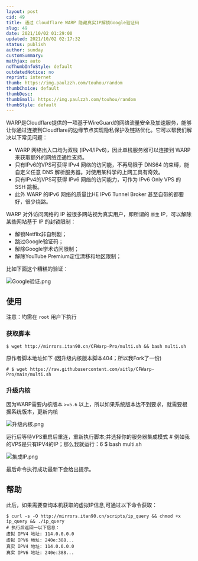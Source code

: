 ```yaml
---
layout: post
cid: 49
title: 通过 Cloudflare WARP 隐藏真实IP解锁Google验证码
slug: 49
date: 2021/10/02 01:29:00
updated: 2021/10/02 02:17:32
status: publish
author: sunday
customSummary: 
mathjax: auto
noThumbInfoStyle: default
outdatedNotice: no
reprint: internet
thumb: https://img.paulzzh.com/touhou/random
thumbChoice: default
thumbDesc: 
thumbSmall: https://img.paulzzh.com/touhou/random
thumbStyle: default
---
```


WARP是Cloudflare提供的一项基于WireGuard的网络流量安全及加速服务，能够让你通过连接到Cloudflare的边缘节点实现隐私保护及链路优化。它可以帮我们解决以下常见问题：

 - WARP 网络出入口均为双栈 (IPv4/IPv6)，因此单栈服务器可以连接到 WARP 来获取额外的网络连通性支持。
 - 只有IPv6的VPS可获得 IPv4 网络的访问能，不再局限于 DNS64 的束缚，能自定义任意 DNS 解析服务器。对使用某科学的上网工具有奇效。
 - 只有IPv4的VPS可获得 IPv6 网络的访问能力，可作为 IPv6 Only VPS 的 SSH 跳板。
 - 此外 WARP 的IPv6 网络的质量比HE IPv6 Tunnel Broker 甚至自带的都要好，很少绕路。

WARP 对外访问网络的 IP 被很多网站视为真实用户，即所谓的 `原生` IP，可以解除某些网站基于 IP 的封锁限制：

 - 解锁Netflix非自制剧；
 - 跳过Google验证码；
 - 解除Google学术访问限制；
 - 解除YouTube Premium定位漂移和地区限制；

比如下面这个糟糕的验证：

![Google验证.png][1]

<!--more-->

## 使用

注意：均需在 `root` 用户下执行

### 获取脚本

    $ wget http://mirrors.itan90.cn/CFWarp-Pro/multi.sh && bash multi.sh

原作者脚本地址如下 (因升级内核版本脚本404；所以我Fork了一份)

    # $ wget https://raw.githubusercontent.com/aitlp/CFWarp-Pro/main/multi.sh


### 升级内核

因为WARP需要内核版本 `>=5.6` 以上，所以如果系统版本达不到要求，就需要根据系统版本，更新内核

![升级内核.png][2]

运行后等待VPS重启后重连，重新执行脚本;并选择你的服务器集成模式
    # 例如我的VPS是只有IPV4的IP；那么我就运行：6
    $ bash multi.sh

![集成IP.png][3]

最后命令执行成功最新下会给出提示。


## 帮助

此后，如果需要查询本机获取的虚拟IP信息,可通过以下命令获取：

    $ curl -s -O http://mirrors.itan90.cn/scripts/ip_query && chmod +x ip_query && ./ip_query
    # 执行后返回一以下信息：
    虚拟 IPV4 地址: 114.0.0.0.0
    虚拟 IPV6 地址: 240e:388...
    真实 IPV4 地址: 114.0.0.0.0
    真实 IPV6 地址: 240e:388...


  [1]: https://www.itan90.cn/usr/uploads/2021/10/2137242486.png
  [2]: https://www.itan90.cn/usr/uploads/2021/10/3504884713.png
  [3]: https://www.itan90.cn/usr/uploads/2021/10/1089779469.png